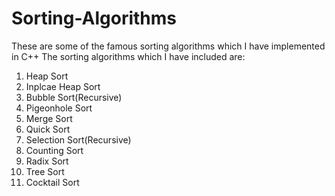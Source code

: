 # Sorting-Algorithms
These are some of the famous sorting algorithms which I have implemented in C++
The sorting algorithms which I have included are:
 1) Heap Sort
 2) Inplcae Heap Sort
 3) Bubble Sort(Recursive)
 4) Pigeonhole Sort
 5) Merge Sort
 6) Quick Sort
 7) Selection Sort(Recursive)
 8) Counting Sort
 9) Radix Sort
10) Tree Sort
11) Cocktail Sort 
